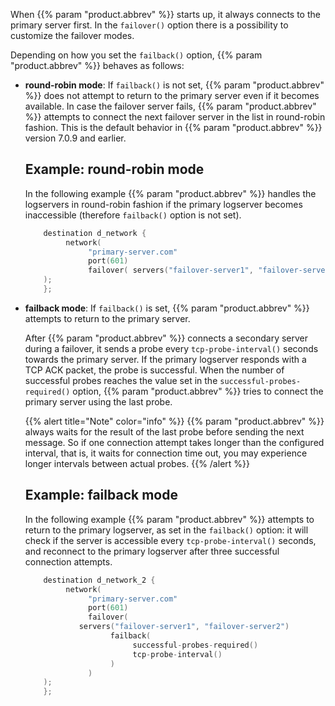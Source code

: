 ---
---
<!-- DISCLAIMER: This file is based on the syslog-ng Open Source Edition documentation https://github.com/balabit/syslog-ng-ose-guides/commit/2f4a52ee61d1ea9ad27cb4f3168b95408fddfdf2 and is used under the terms of The syslog-ng Open Source Edition Documentation License. The file has been modified by Axoflow. -->
When {{% param "product.abbrev" %}} starts up, it always connects to the primary server first. In the `failover()` option there is a possibility to customize the failover modes.

Depending on how you set the `failback()` option, {{% param "product.abbrev" %}} behaves as follows:

  - **round-robin mode**: If `failback()` is not set, {{% param "product.abbrev" %}} does not attempt to return to the primary server even if it becomes available. In case the failover server fails, {{% param "product.abbrev" %}} attempts to connect the next failover server in the list in round-robin fashion.<span data-conditions="General.PE"> This is the default behavior in {{% param "product.abbrev" %}} version 7.0.9 and earlier.</span>
    
    
    ## Example: round-robin mode
    
    In the following example {{% param "product.abbrev" %}} handles the logservers in round-robin fashion if the primary logserver becomes inaccessible (therefore `failback()` option is not set).
    
    ```c
        destination d_network {
             network(
                  "primary-server.com"
                  port(601)
                  failover( servers("failover-server1", "failover-server2") )
        );  
        };
    ```
    

  - **failback mode**: If `failback()` is set, {{% param "product.abbrev" %}} attempts to return to the primary server.
    
    After {{% param "product.abbrev" %}} connects a secondary server during a failover, it sends a probe every `tcp-probe-interval()` seconds towards the primary server. If the primary logserver responds with a TCP ACK packet, the probe is successful. When the number of successful probes reaches the value set in the `successful-probes-required()` option, {{% param "product.abbrev" %}} tries to connect the primary server using the last probe.
    
    {{% alert title="Note" color="info" %}}
{{% param "product.abbrev" %}} always waits for the result of the last probe before sending the next message. So if one connection attempt takes longer than the configured interval, that is, it waits for connection time out, you may experience longer intervals between actual probes.
    {{% /alert %}}
    
    
    ## Example: failback mode
    
    In the following example {{% param "product.abbrev" %}} attempts to return to the primary logserver, as set in the `failback()` option: it will check if the server is accessible every `tcp-probe-interval()` seconds, and reconnect to the primary logserver after three successful connection attempts.
    
    ```c
        destination d_network_2 {
             network(
                  "primary-server.com"
                  port(601)
                  failover( 
                servers("failover-server1", "failover-server2")
                       failback(
                            successful-probes-required()
                            tcp-probe-interval()
                       )
                  )
        );  
        };
    ```
    
